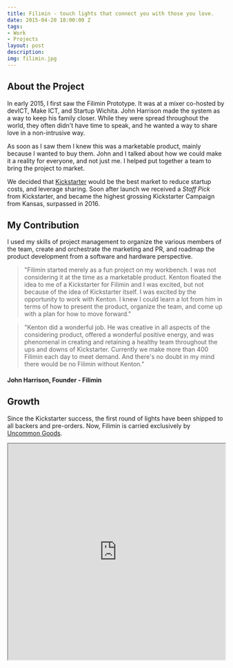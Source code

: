 ```yaml
---
title: Filimin - touch lights that connect you with those you love.
date: 2015-04-20 18:00:00 Z
tags:
- Work
- Projects
layout: post
description: 
img: filimin.jpg
---
```


## About the Project
In early 2015, I first saw the Filimin Prototype. It was at a mixer co-hosted by devICT, Make ICT, and Startup Wichita. John Harrison made the system as a way to keep his family closer. While they were spread throughout the world, they often didn't have time to speak, and he wanted a way to share love in a non-intrusive way.

As soon as I saw them I knew this was a marketable product, mainly because I wanted to buy them. John and I talked about how we could make it a reality for everyone, and not just me. I helped put together a team to bring the project to market.

We decided that [Kickstarter](https://www.kickstarter.com/projects/johnharrison/filimin-a-wi-fi-enabled-touch-light-that-connects) would be the best market to reduce startup costs, and leverage sharing. Soon after launch we received a _Staff Pick_ from Kickstarter, and became the highest grossing Kickstarter Campaign from Kansas, surpassed in 2016.

## My Contribution
I used my skills of project management to organize the various members of the team, create and orchestrate the marketing and PR, and roadmap the product development from a software and hardware perspective.

> "Filimin started merely as a fun project on my workbench. I was not considering it at the time as a marketable product. Kenton floated the idea to me of a Kickstarter for Filimin  and I was excited, but not because of the idea of Kickstarter itself. I was excited by the opportunity to work with Kenton. I knew I could learn a lot from him in terms of how to present the product, organize the team, and come up with a plan for how to move forward."

> "Kenton did a wonderful job. He was creative in all aspects of the considering product, offered a wonderful positive energy, and was phenomenal in creating and retaining a healthy team throughout the ups and downs of Kickstarter. Currently we make more than 400 Filimin each day to meet demand. And there's no doubt in my mind there would be no Filimin without Kenton."

#### John Harrison, Founder - Filimin


## Growth

Since the Kickstarter success, the first round of lights have been shipped to all backers and pre-orders. Now, Filimin is carried exclusively by [Uncommon Goods](https://www.uncommongoods.com/product/long-distance-touch-lamp).

<iframe title="YouTube video player" src="https://www.youtube.com/embed/ze0Pzd6LMbA?wmode=transparent&autoplay=0&amp;rel=0" width="100%" height="500px"></iframe>
